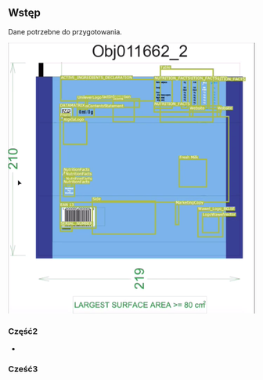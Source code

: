 ## Wstęp
 
 Dane potrzebne do przygotowania.
<div class="imageContainer">
<img src="/docs/assets/images/Chespa_BlankTemplate%20.png" alt="hi"/>
</div>

### Część2

-

### Cześć3

